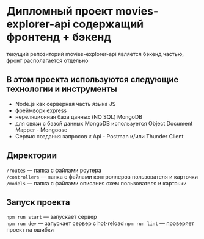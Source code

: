 # Дипломный проект movies-explorer-api содержащий фронтенд + бэкенд

текущий репозиторий movies-explorer-api является бэкенд частью, фронт располагается отдельно

## В этом проекта используются следующие технологии и инструменты

- Node.js как серверная часть языка JS
- фреймворк express
- нереляционная база данных (NO SQL) MongoDB
- для связи с базой данных MongoDB используется Object Document Mapper - Mongoose
- Сервис создания запросов к Api - Postman и/или Thunder Client 

## Директории

`/routes` — папка с файлами роутера  
`/controllers` — папка с файлами контроллеров пользователя и карточки   
`/models` — папка с файлами описания схем пользователя и карточки  

## Запуск проекта

`npm run start` — запускает сервер   
`npm run dev` — запускает сервер с hot-reload
`npm run lint` — проверяет проект на ошибки
